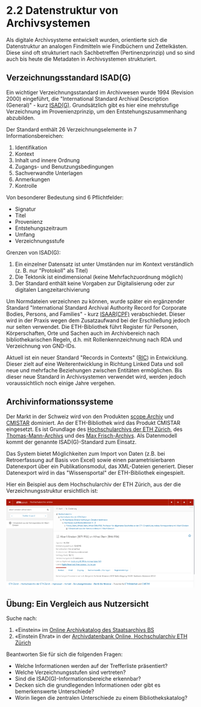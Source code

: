 # 2.2 Datenstruktur von Archivsystemen

Als digitale Archivsysteme entwickelt wurden, orientierte sich die Datenstruktur an analogen Findmitteln wie Findbüchern und Zettelkästen. Diese sind oft strukturiert nach Sachbetreffen (Pertinenzprinzip) und so sind auch bis heute die Metadaten in Archivsystemen strukturiert.

## Verzeichnungsstandard ISAD(G)

Ein wichtiger Verzeichnungsstandard im Archivwesen wurde 1994 (Revision 2000) eingeführt, die "International Standard Archival Description (General)" - kurz [ISAD(G)](https://de.wikipedia.org/wiki/ISAD(G)). Grundsätzlich gibt es hier eine mehrstufige Verzeichnung im Provenienzprinzip, um den Entstehungszusammenhang abzubilden.

Der Standard enthält 26 Verzeichnungselemente in 7 Informationsbereichen:

1. Identifikation
2. Kontext
3. Inhalt und innere Ordnung
4. Zugangs- und Benutzungsbedingungen
5. Sachverwandte Unterlagen
6. Anmerkungen
7. Kontrolle

Von besonderer Bedeutung sind 6 Pflichtfelder: 

* Signatur
* Titel
* Provenienz
* Entstehungszeitraum
* Umfang
* Verzeichnungsstufe

Grenzen von ISAD(G):

1. Ein einzelner Datensatz ist unter Umständen nur im Kontext verständlich (z. B. nur "Protokoll" als Titel)
2. Die Tektonik ist eindimensional (keine Mehrfachzuordnung möglich)
3. Der Standard enthält keine Vorgaben zur Digitalisierung oder zur digitalen Langzeitarchivierung

Um Normdateien verzeichnen zu können, wurde später ein ergänzender Standard "International Standard Archival Authority Record for Corporate Bodies, Persons, and Families" - kurz [ISAAR(CPF)](https://de.wikipedia.org/wiki/ISAAR(CPF)) verabschiedet. Dieser wird in der Praxis wegen dem Zusatzaufwand bei der Erschließung jedoch nur selten verwendet. Die ETH-Bibliothek führt Register für Personen, Körperschaften, Orte und Sachen auch im Archivbereich nach bibliothekarischen Regeln, d.h. mit Rollenkennzeichnung nach RDA und Verzeichnung von GND-IDs.

Aktuell ist ein neuer Standard "Records in Contexts" ([RIC](https://de.wikipedia.org/wiki/Records_in_Contexts)) in Entwicklung. Dieser zielt auf eine Weiterentwicklung in Richtung Linked Data und soll neue und mehrfache Beziehungen zwischen Entitäten ermöglichen. Bis dieser neue Standard in Archivsystemen verwendet wird, werden jedoch voraussichtlich noch einige Jahre vergehen.

## Archivinformationssysteme

Der Markt in der Schweiz wird von den Produkten [scope.Archiv](http://www.scope.ch) und [CMISTAR](https://www.cmiag.ch/cmistar) dominiert. An der ETH-Bibliothek wird das Produkt CMISTAR eingesetzt. Es ist Grundlage des [Hochschularchivs der ETH Zürich](http://www.library.ethz.ch/Ressourcen/Archivalien-Dokumentationen/Hochschularchiv-der-ETH-Zuerich), des [Thomas-Mann-Archivs](http://www.tma.ethz.ch/) und des [Max Frisch-Archivs](http://www.mfa.ethz.ch/). Als Datenmodell kommt der genannte ISAD(G)-Standard zum Einsatz.

Das System bietet Möglichkeiten zum Import von Daten (z.B. bei Retroerfassung auf Basis von Excel) sowie einen parametrisierbaren Datenexport über ein Publikationsmodul, das XML-Dateien generiert. Dieser Datenexport wird in das "Wissensportal" der ETH-Bibliothek eingespielt.

Hier ein Beispiel aus dem Hochschularchiv der ETH Zürich, aus der die Verzeichnungsstruktur ersichtlich ist:

![](../images/eth-archivdatenbank-beispiel.png)

## Übung: Ein Vergleich aus Nutzersicht

Suche nach:

1. «Einstein» im [Online Archivkatalog des Staatsarchivs BS](https://query.staatsarchiv.bs.ch/query/suchinfo.aspx)
2. «Einstein Ehrat» in der [Archivdatenbank Online, Hochschularchiv ETH Zürich](http://archivdatenbank-online.ethz.ch)

Beantworten Sie für sich die folgenden Fragen:

* Welche Informationen werden auf der Trefferliste präsentiert?
* Welche Verzeichnungsstufen sind vertreten?
* Sind die ISAD(G)-Informationsbereiche erkennbar?
* Decken sich die grundlegenden Informationen oder gibt es bemerkenswerte Unterschiede?
* Worin liegen die zentralen Unterschiede zu einem Bibliothekskatalog?